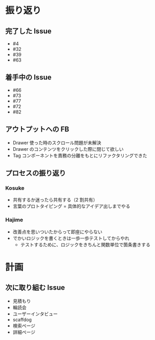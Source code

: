 # 振り返り

## 完了した Issue

- #4
- #32
- #39
- #63

## 着手中の Issue

- #66
- #73
- #77
- #72
- #82

## アウトプットへの FB

- Drawer 使った時のスクロール問題が未解決
- Drawer のコンテンツをクリックした際に閉じて欲しい
- Tag コンポーネントを責務の分離をもとにリファクタリングできた

## プロセスの振り返り

### Kosuke

- 共有するか迷ったら共有する（2 割共有）
- 言葉のプロトタイピング = 具体的なアイデア出しまでやる

### Hajime

- 改善点を思いついたからって即座にやらない
- でかいロジックを書くときは一歩一歩テストしてからやれ
  - テストするために、ロジックをきちんと関数単位で箇条書きする

# 計画

## 次に取り組む Issue

- 見積もり
- 輪読会
- ユーザーインタビュー
- scaffdog
- 検索ページ
- 詳細ページ
